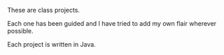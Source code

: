 These are class projects.

Each one has been guided and I have tried to add my own flair wherever possible.

Each project is written in Java.
